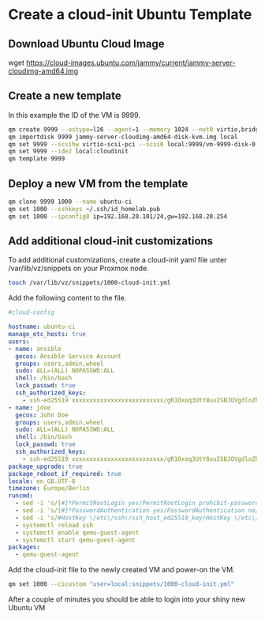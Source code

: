 # Create a cloud-init Ubuntu Template

## Download Ubuntu Cloud Image

wget https://cloud-images.ubuntu.com/jammy/current/jammy-server-cloudimg-amd64.img

## Create a new template

In this example the ID of the VM is 9999.

```bash
qm create 9999 --ostype=l26 --agent=1 --memory 1024 --net0 virtio,bridge=vmbr0 --boot c --bootdisk scsi0 --serial0 socket --vga serial0
qm importdisk 9999 jammy-server-cloudimg-amd64-disk-kvm.img local
qm set 9999 --scsihw virtio-scsi-pci --scsi0 local:9999/vm-9999-disk-0.raw,discard=on,ssd=1
qm set 9999 --ide2 local:cloudinit
qm template 9999
```

## Deploy a new VM from the template

```bash
qm clone 9999 1000 --name ubuntu-ci
qm set 1000 --sshkeys ~/.ssh/id_homelab.pub
qm set 1000 --ipconfig0 ip=192.168.20.101/24,gw=192.168.20.254
```

## Add additional cloud-init customizations

To add additional customizations, create a cloud-init yaml file unter /var/lib/vz/snippets on your Proxmox node.

```bash
touch /var/lib/vz/snippets/1000-cloud-init.yml
```

Add the following content to the file.

```yaml
#cloud-config

hostname: ubuntu-ci
manage_etc_hosts: true
users:
- name: ansible
  gecos: Ansible Service Account
  groups: users,admin,wheel
  sudo: ALL=(ALL) NOPASSWD:ALL
  shell: /bin/bash
  lock_passwd: true
  ssh_authorized_keys:
    - ssh-ed25519 xxxxxxxxxxxxxxxxxxxxxxxxxx/gR1Oxoq3UtY8uuISBJOVgdloZh/xxxxxxxxxxxxxx homelab@blazilla.de
- name: jdoe
  gecos: John Doe
  groups: users,admin,wheel
  sudo: ALL=(ALL) NOPASSWD:ALL
  shell: /bin/bash
  lock_passwd: true
  ssh_authorized_keys:
    - ssh-ed25519 xxxxxxxxxxxxxxxxxxxxxxxxxx/gR1Oxoq3UtY8uuISBJOVgdloZh/xxxxxxxxxxxxxx homelab@blazilla.de
package_upgrade: true
package_reboot_if_required: true
locale: en_GB.UTF-8
timezone: Europe/Berlin
runcmd:
  - sed -i 's/[#]*PermitRootLogin yes/PermitRootLogin prohibit-password/g' /etc/ssh/sshd_config
  - sed -i 's/[#]*PasswordAuthentication yes/PasswordAuthentication no/g' /etc/ssh/sshd_config
  - sed -i 's/#HostKey \/etc\/ssh\/ssh_host_ed25519_key/HostKey \/etc\/ssh\/ssh_host_ed25519_key/g' /etc/ssh/sshd_config
  - systemctl reload ssh
  - systemctl enable qemu-guest-agent
  - systemctl start qemu-guest-agent
packages:
  - qemu-guest-agent
```

Add the cloud-init file to the newly created VM and power-on the VM.

```bash
qm set 1000 --cicustom "user=local:snippets/1000-cloud-init.yml"
```

After a couple of minutes you should be able to login into your shiny new Ubuntu VM
